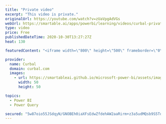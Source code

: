 ```yaml
---
title: "Private video"
excerpt: "This video is private."
originalUrl: https://youtube.com/watch?v=zUaVpgAdVGs
webUrl: https://smartable.ai/apps/powerbi/learning/videos/curbal-private-video/
type: video
price: Free
publishedDateTime: 2020-10-30T13:27:27Z
heat: 130

featuredContent: "<iframe width=\"800\" height=\"500\" frameborder=\"0\" src=\"https://www.youtube.com/embed/zUaVpgAdVGs\" allow=\"accelerometer; autoplay; encrypted-media; gyroscope; picture-in-picture\" allowfullscreen></iframe>"

provider:
  name: Curbal
  domain: curbal.com
  images:
    - url: https://smartableai.github.io/microsoft-power-bi/assets/images/organizations/curbal.com-50x50.jpg
      width: 50
      height: 50

topics:
  - Power BI
  - Power Query

secured: "5w87oio55JSdqyN/GNOBEh0iaXFsEdwZfdehAW2aaRirm+z3a5udMQsb9S5Tdf7HLKqEIqj303lEj2a5vDA3OB0d5dg8NVzg1Ah7QztLnoPNsbUCE758SCinTOvhQofU4sXfc/62ilGfR72RbYacZpXeskxxYL/ZXOitWtzZFKQDGPhkCmSDlrotvMKQfRbo/mbLXgzXZTgT649a6xmFGJHbWMiNzi+Wh3nLFPU3SE1q1YMpD5DdM85fG3Ig8T46qmBgjOV8Jqdxhr444MOpzMd1NgZRAkEUBHBMLEVOdQZv8+255wbgFnfBRM3GaqTnsEfkclTQZvhavkVMFGyCfOtl8SdpeMgqd+bI6UcEvAI=;f/2Hs2mOELz/A92c9fo7kQ=="
---
```


